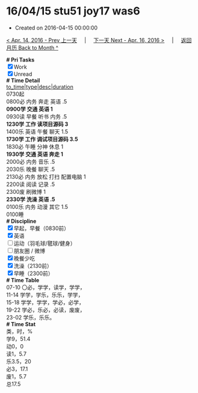 # 16/04/15 stu51 joy17 was6

- Created on 2016-04-15 00:00:00

[< Apr. 14, 2016 - Prev 上一天](/lifelogs/2016/04/d14.md) &nbsp; &nbsp; | &nbsp; &nbsp; [下一天 Next - Apr. 16, 2016 >](/lifelogs/2016/04/d16.md) &nbsp; &nbsp; |  &nbsp; &nbsp; [返回月历 Back to Month ^](/lifelogs/2016/04/index.md)
<br/><div><b># Pri Tasks</b></div><div><input checked="true" type="checkbox"/>Work</div><div><input checked="true" type="checkbox"/>Unread</div><div><b># Time Detail</b></div><div><u>to_time|type|desc|duration</u></div><div>0730起</div><div>0800必 内务 奔走 英语 .5</div><div><b>0900学 交通 英语 1</b></div><div>0930读 早餐 听书 内务 .5</div><div><b>1230学 工作 读项目源码 3</b></div><div>1400乐 英语 午餐 聊天 1.5</div><div><b>1730学 工作 调试项目源码 3.5</b></div><div>1830必 午睡 分神 休息 1</div><div><b>1930学 交通 英语 奔走 1</b></div><div>2000必 内务 音乐 .5</div><div>2030乐 晚餐 聊天 .5</div><div>2130必 内务 放松 打扫 配置电脑 1</div><div>2200读 阅读 记录 .5</div><div>2300废 刷微博 1</div><div><b>2330学 洗澡 英语 .5</b></div><div>0100乐 内务 动漫 其它 1.5</div><div>0100睡</div><div><b># Discipline</b></div><div><input checked="true" type="checkbox"/>早起，早餐（0830前）</div><div><input checked="true" type="checkbox"/>英语</div><div><input type="checkbox"/>运动（羽毛球/毽球/健身）</div><div><input type="checkbox"/>朋友圈 / 微博</div><div><input checked="true" type="checkbox"/>晚餐少吃</div><div><input checked="true" type="checkbox"/>洗澡（2130前）</div><div><input checked="true" type="checkbox"/>早睡（2300前）</div><div><b># Time Table</b></div><div>07-10 〇必，学学，读学，学学，</div><div>11-14 学学，学乐，乐乐，学学，</div><div>15-18 学学，学学，学必，必学，</div><div>19-22 学必，乐必，必读，废废，</div><div>23-02 学乐，乐乐。</div><div><b># Time Stat</b></div><div>类，时，%</div><div>学9，51.4</div><div>动0，0</div><div>读1，5.7</div><div>乐3.5，20</div><div>必3，17.1</div><div>废1，5.7</div><div>总17.5</div>
